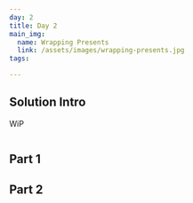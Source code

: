 ```yaml
---
day: 2
title: Day 2
main_img:
  name: Wrapping Presents
  link: /assets/images/wrapping-presents.jpg
tags: 

---
```

## Solution Intro

WiP

```text
```

## Part 1

## Part 2
